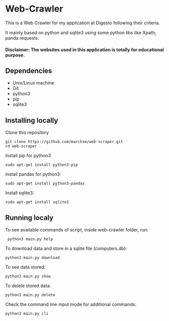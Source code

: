 # Web-Crawler
This is a Web Crawler for my application at Digesto following their criteria.

It mainly based on python and sqlite3 using some python libs like Xpath, panda requests.

#### Disclaimer: The websites used in this application is totally for educational purpose.

## Dependencies

* Unix/Linux machine
* Git
* python3
* pip
* sqlite3

## Installing locally

Clone this repository

```
git clone https://github.com/marcksm/web-scraper.git
cd web-scraper
```
Install pip for python3
```
sudo apt-get install python3-pip
```
Install pandas for python3:
```
sudo apt-get install python3-pandas
```

Install sqlite3:
```
sudo apt-get install sqlite3
```
## Running localy

 To see available commands of script, inside web-crawler folder, run:
 ```
  python3 main.py help
 ```
 
 To download data and store in a sqlite file (computers.db):
 ```
 python3 main.py download
 ```
 To see data stored:
 ```
 python3 main.py show
 ```
 To delete stored data:
 ```
 python3 main.py delete
 ```
 Check the command line input mode for additional commands:
 ```
 python3 main.py cli
 ```
 
 
